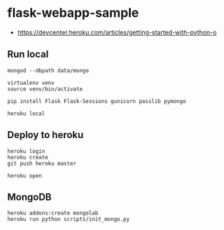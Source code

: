 # flask-webapp-sample

- https://devcenter.heroku.com/articles/getting-started-with-python-o

## Run local

```
mongod --dbpath data/mongo

virtualenv venv
source venv/bin/activate

pip install Flask Flask-Sessions gunicorn passlib pymongo

heroku local
```

## Deploy to heroku

```
heroku login
heroku create
git push heroku master

heroku open
```

## MongoDB

```
heroku addons:create mongolab
heroku run python scripts/init_mongo.py
```
